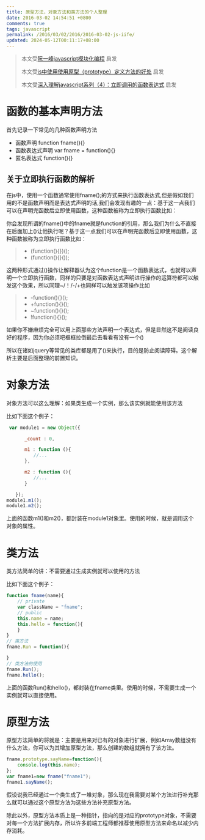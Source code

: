 ```yaml
---
title: 原型方法，对象方法和类方法的个人整理
date: 2016-03-02 14:54:51 +0800
comments: true
tags: javascript
permalink: /2016/03/02/2016/2016-03-02-js-iife/
updated: 2024-05-12T00:11:17+08:00
---
```


> 本文受[阮一峰javascript模块化编程](http://www.ruanyifeng.com/blog/2012/10/javascript_module.html) 启发
>
> 本文受[js中使用使用原型（prototype）定义方法的好处](http://www.cnblogs.com/yunfour/p/3946444.html) 启发
> 
> 本文受[深入理解javascript系列（4）：立即调用的函数表达式](http://www.cnblogs.com/TomXu/archive/2011/12/31/2289423.html) 启发
>

函数的基本声明方法
=================

首先记录一下常见的几种函数声明方法

 + 函数声明 function fname(){}
 + 函数表达式声明 var fname = function(){}
 + 匿名表达式 function(){}

关于立即执行函数的解析
---------------------

<!-- more -->


 在js中，使用一个函数通常使用fname();的方式来执行函数表达式,但是假如我们用的不是函数声明而是表达式声明的话,我们会发现有趣的一点：基于这一点我们可以在声明完函数后立即使用函数，这种函数被称为立即执行函数比如：

 你会发现所谓的fname()中的fname就是function的引用，那么我们为什么不直接在后面加上()让他执行呢？基于这一点我们可以在声明完函数后立即使用函数，这种函数被称为立即执行函数比如：

 > + (function(){})();
 > + (function(){}());

 这两种形式通过()操作让解释器认为这个function是一个函数表达式，也就可以声明一个立即执行函数，同样的只要是对函数表达式声明进行操作的运算符都可以触发这个效果，所以同理~/！/-/+也同样可以触发该项操作比如

 > + -function(){}();
 > + +function(){}();
 > + ~function(){}();
 > + !function(){}();

 如果你不嫌麻烦完全可以用上面那些方法声明一个表达式，但是显然这不是阅读良好的程序，因为你必须吧框框拉倒最后去看看有没有一个()

 所以在诸如jquery等常见的类库都是用了()来执行，目的是防止阅读障碍。这个解析主要是后面整理的前置知识。

对象方法
================

 对象方法可以这么理解：如果类生成一个实例，那么该实例就能使用该方法

 比如下面这个例子：

```js
 var module1 = new Object({

　　　　_count : 0,

　　　　m1 : function (){
　　　　　　//...
　　　　},

　　　　m2 : function (){
　　　　　　//...
　　　　}

　　});
module1.m1();
module1.m2();

```

  上面的函数m1()和m2()，都封装在module1对象里。使用的时候，就是调用这个对象的属性。

类方法
================

类方法简单的讲：不需要通过生成实例就可以使用的方法

比如下面这个例子：

```js
function fname(name){
	// private
	var className = "fname";
	// public
	this.name = name;
	this.hello = function(){
	}
}
// 类方法
fname.Run = function(){

}
// 类方法的使用
fname.Run();
fname.hello();
```

上面的函数Run()和hello()，都封装在fname类里。使用的时候，不需要生成一个实例就可以直接使用。

原型方法
===========

原型方法简单的将就是：主要是用来对已有的对象进行扩展，例如Array数组没有什么方法，你可以为其增加原型方法，那么创建的数组就拥有了该方法。

```js
fname.prototype.sayName=function(){
	console.log(this.name);
};
var fname1=new fname("fname1");
fname1.sayName();
```

假设说我已经通过一个类生成了一堆对象，那么现在我需要对某个方法进行补充那么就可以通过这个原型方法为这些方法补充原型方法。

除此以外，原型方法本质上是一种指针，指向的是对应的prototype对象，不需要对每一个方法扩展内存，所以许多前端工程师都推荐使用原型方法来命名以减少内存消耗。
